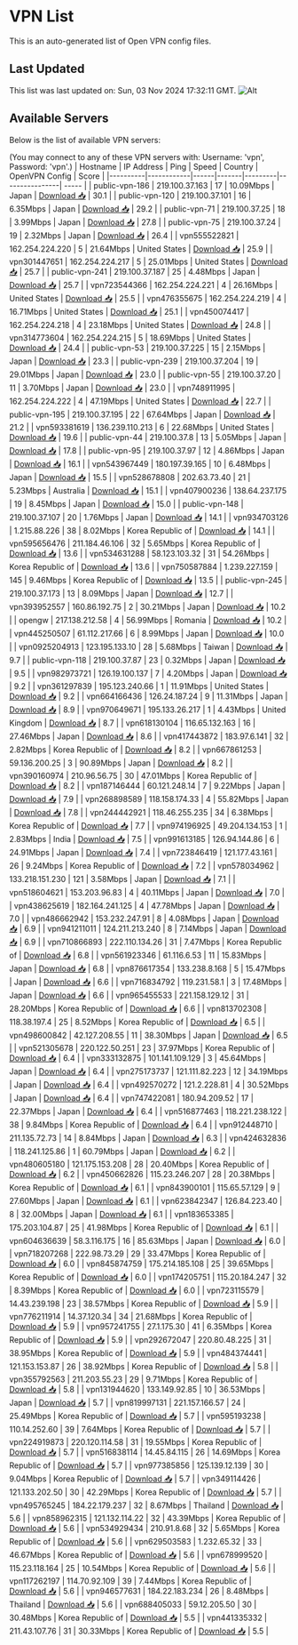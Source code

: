 # VPN List

This is an auto-generated list of Open VPN config files.

## Last Updated

This list was last updated on: Sun, 03 Nov 2024 17:32:11 GMT.
![Alt](https://repobeats.axiom.co/api/embed/186b98318ef1479477931607c1ad7d823f12451f.svg "Repobeats analytics image")

## Available Servers

Below is the list of available VPN servers:

(You may connect to any of these VPN servers with: Username: 'vpn', Password: 'vpn'.)
| Hostname | IP Address | Ping | Speed | Country | OpenVPN Config | Score |
|----------|------------|------|-------|---------|----------------| ----- |
| public-vpn-186 | 219.100.37.163 | 17 | 10.09Mbps | Japan | [Download 📥](./configs/server_0_JP.ovpn) | 30.1 |
| public-vpn-120 | 219.100.37.101 | 16 | 6.35Mbps | Japan | [Download 📥](./configs/server_1_JP.ovpn) | 29.2 |
| public-vpn-71 | 219.100.37.25 | 18 | 3.99Mbps | Japan | [Download 📥](./configs/server_2_JP.ovpn) | 27.8 |
| public-vpn-75 | 219.100.37.24 | 19 | 2.32Mbps | Japan | [Download 📥](./configs/server_3_JP.ovpn) | 26.4 |
| vpn555522821 | 162.254.224.220 | 5 | 21.64Mbps | United States | [Download 📥](./configs/server_4_US.ovpn) | 25.9 |
| vpn301447651 | 162.254.224.217 | 5 | 25.01Mbps | United States | [Download 📥](./configs/server_5_US.ovpn) | 25.7 |
| public-vpn-241 | 219.100.37.187 | 25 | 4.48Mbps | Japan | [Download 📥](./configs/server_6_JP.ovpn) | 25.7 |
| vpn723544366 | 162.254.224.221 | 4 | 26.16Mbps | United States | [Download 📥](./configs/server_7_US.ovpn) | 25.5 |
| vpn476355675 | 162.254.224.219 | 4 | 16.71Mbps | United States | [Download 📥](./configs/server_8_US.ovpn) | 25.1 |
| vpn450074417 | 162.254.224.218 | 4 | 23.18Mbps | United States | [Download 📥](./configs/server_9_US.ovpn) | 24.8 |
| vpn314773604 | 162.254.224.215 | 5 | 18.69Mbps | United States | [Download 📥](./configs/server_10_US.ovpn) | 24.4 |
| public-vpn-53 | 219.100.37.225 | 15 | 2.15Mbps | Japan | [Download 📥](./configs/server_11_JP.ovpn) | 23.3 |
| public-vpn-239 | 219.100.37.204 | 19 | 29.01Mbps | Japan | [Download 📥](./configs/server_12_JP.ovpn) | 23.0 |
| public-vpn-55 | 219.100.37.20 | 11 | 3.70Mbps | Japan | [Download 📥](./configs/server_13_JP.ovpn) | 23.0 |
| vpn748911995 | 162.254.224.222 | 4 | 47.19Mbps | United States | [Download 📥](./configs/server_14_US.ovpn) | 22.7 |
| public-vpn-195 | 219.100.37.195 | 22 | 67.64Mbps | Japan | [Download 📥](./configs/server_15_JP.ovpn) | 21.2 |
| vpn593381619 | 136.239.110.213 | 6 | 22.68Mbps | United States | [Download 📥](./configs/server_16_US.ovpn) | 19.6 |
| public-vpn-44 | 219.100.37.8 | 13 | 5.05Mbps | Japan | [Download 📥](./configs/server_17_JP.ovpn) | 17.8 |
| public-vpn-95 | 219.100.37.97 | 12 | 4.86Mbps | Japan | [Download 📥](./configs/server_18_JP.ovpn) | 16.1 |
| vpn543967449 | 180.197.39.165 | 10 | 6.48Mbps | Japan | [Download 📥](./configs/server_19_JP.ovpn) | 15.5 |
| vpn528678808 | 202.63.73.40 | 21 | 5.23Mbps | Australia | [Download 📥](./configs/server_20_AU.ovpn) | 15.1 |
| vpn407900236 | 138.64.237.175 | 19 | 8.45Mbps | Japan | [Download 📥](./configs/server_21_JP.ovpn) | 15.0 |
| public-vpn-148 | 219.100.37.107 | 20 | 1.76Mbps | Japan | [Download 📥](./configs/server_22_JP.ovpn) | 14.1 |
| vpn934703126 | 1.215.88.226 | 38 | 8.02Mbps | Korea Republic of | [Download 📥](./configs/server_23_KR.ovpn) | 14.1 |
| vpn595656476 | 211.184.46.106 | 32 | 5.65Mbps | Korea Republic of | [Download 📥](./configs/server_24_KR.ovpn) | 13.6 |
| vpn534631288 | 58.123.103.32 | 31 | 54.26Mbps | Korea Republic of | [Download 📥](./configs/server_25_KR.ovpn) | 13.6 |
| vpn750587884 | 1.239.227.159 | 145 | 9.46Mbps | Korea Republic of | [Download 📥](./configs/server_26_KR.ovpn) | 13.5 |
| public-vpn-245 | 219.100.37.173 | 13 | 8.09Mbps | Japan | [Download 📥](./configs/server_27_JP.ovpn) | 12.7 |
| vpn393952557 | 160.86.192.75 | 2 | 30.21Mbps | Japan | [Download 📥](./configs/server_28_JP.ovpn) | 10.2 |
| opengw | 217.138.212.58 | 4 | 56.99Mbps | Romania | [Download 📥](./configs/server_29_RO.ovpn) | 10.2 |
| vpn445250507 | 61.112.217.66 | 6 | 8.99Mbps | Japan | [Download 📥](./configs/server_30_JP.ovpn) | 10.0 |
| vpn0925204913 | 123.195.133.10 | 28 | 5.68Mbps | Taiwan | [Download 📥](./configs/server_31_TW.ovpn) | 9.7 |
| public-vpn-118 | 219.100.37.87 | 23 | 0.32Mbps | Japan | [Download 📥](./configs/server_32_JP.ovpn) | 9.5 |
| vpn982973721 | 126.19.100.137 | 7 | 4.20Mbps | Japan | [Download 📥](./configs/server_33_JP.ovpn) | 9.2 |
| vpn361297839 | 195.123.240.66 | 1 | 11.91Mbps | United States | [Download 📥](./configs/server_34_US.ovpn) | 9.2 |
| vpn664166436 | 126.24.187.24 | 9 | 11.31Mbps | Japan | [Download 📥](./configs/server_35_JP.ovpn) | 8.9 |
| vpn970649671 | 195.133.26.217 | 1 | 4.43Mbps | United Kingdom | [Download 📥](./configs/server_36_GB.ovpn) | 8.7 |
| vpn618130104 | 116.65.132.163 | 16 | 27.46Mbps | Japan | [Download 📥](./configs/server_37_JP.ovpn) | 8.6 |
| vpn417443872 | 183.97.6.141 | 32 | 2.82Mbps | Korea Republic of | [Download 📥](./configs/server_38_KR.ovpn) | 8.2 |
| vpn667861253 | 59.136.200.25 | 3 | 90.89Mbps | Japan | [Download 📥](./configs/server_39_JP.ovpn) | 8.2 |
| vpn390160974 | 210.96.56.75 | 30 | 47.01Mbps | Korea Republic of | [Download 📥](./configs/server_40_KR.ovpn) | 8.2 |
| vpn187146444 | 60.121.248.14 | 7 | 9.22Mbps | Japan | [Download 📥](./configs/server_41_JP.ovpn) | 7.9 |
| vpn268898589 | 118.158.174.33 | 4 | 55.82Mbps | Japan | [Download 📥](./configs/server_42_JP.ovpn) | 7.8 |
| vpn244442921 | 118.46.255.235 | 34 | 6.38Mbps | Korea Republic of | [Download 📥](./configs/server_43_KR.ovpn) | 7.7 |
| vpn974196925 | 49.204.134.153 | 1 | 2.83Mbps | India | [Download 📥](./configs/server_44_IN.ovpn) | 7.5 |
| vpn991613185 | 126.94.144.86 | 6 | 24.91Mbps | Japan | [Download 📥](./configs/server_45_JP.ovpn) | 7.4 |
| vpn723846419 | 121.177.43.161 | 26 | 9.24Mbps | Korea Republic of | [Download 📥](./configs/server_46_KR.ovpn) | 7.2 |
| vpn578034962 | 133.218.151.230 | 121 | 3.58Mbps | Japan | [Download 📥](./configs/server_47_JP.ovpn) | 7.1 |
| vpn518604621 | 153.203.96.83 | 4 | 40.11Mbps | Japan | [Download 📥](./configs/server_48_JP.ovpn) | 7.0 |
| vpn438625619 | 182.164.241.125 | 4 | 47.78Mbps | Japan | [Download 📥](./configs/server_49_JP.ovpn) | 7.0 |
| vpn486662942 | 153.232.247.91 | 8 | 4.08Mbps | Japan | [Download 📥](./configs/server_50_JP.ovpn) | 6.9 |
| vpn941211011 | 124.211.213.240 | 8 | 7.14Mbps | Japan | [Download 📥](./configs/server_51_JP.ovpn) | 6.9 |
| vpn710866893 | 222.110.134.26 | 31 | 7.47Mbps | Korea Republic of | [Download 📥](./configs/server_52_KR.ovpn) | 6.8 |
| vpn561923346 | 61.116.6.53 | 11 | 15.83Mbps | Japan | [Download 📥](./configs/server_53_JP.ovpn) | 6.8 |
| vpn876617354 | 133.238.8.168 | 5 | 15.47Mbps | Japan | [Download 📥](./configs/server_54_JP.ovpn) | 6.6 |
| vpn716834792 | 119.231.58.1 | 3 | 17.48Mbps | Japan | [Download 📥](./configs/server_55_JP.ovpn) | 6.6 |
| vpn965455533 | 221.158.129.12 | 31 | 28.20Mbps | Korea Republic of | [Download 📥](./configs/server_56_KR.ovpn) | 6.6 |
| vpn813702308 | 118.38.197.4 | 25 | 8.52Mbps | Korea Republic of | [Download 📥](./configs/server_57_KR.ovpn) | 6.5 |
| vpn498600842 | 42.127.208.55 | 11 | 38.30Mbps | Japan | [Download 📥](./configs/server_58_JP.ovpn) | 6.5 |
| vpn521305678 | 220.122.50.251 | 23 | 37.97Mbps | Korea Republic of | [Download 📥](./configs/server_59_KR.ovpn) | 6.4 |
| vpn333132875 | 101.141.109.129 | 3 | 45.64Mbps | Japan | [Download 📥](./configs/server_60_JP.ovpn) | 6.4 |
| vpn275173737 | 121.111.82.223 | 12 | 34.19Mbps | Japan | [Download 📥](./configs/server_61_JP.ovpn) | 6.4 |
| vpn492570272 | 121.2.228.81 | 4 | 30.52Mbps | Japan | [Download 📥](./configs/server_62_JP.ovpn) | 6.4 |
| vpn747422081 | 180.94.209.52 | 17 | 22.37Mbps | Japan | [Download 📥](./configs/server_63_JP.ovpn) | 6.4 |
| vpn516877463 | 118.221.238.122 | 38 | 9.84Mbps | Korea Republic of | [Download 📥](./configs/server_64_KR.ovpn) | 6.4 |
| vpn912448710 | 211.135.72.73 | 14 | 8.84Mbps | Japan | [Download 📥](./configs/server_65_JP.ovpn) | 6.3 |
| vpn424632836 | 118.241.125.86 | 1 | 60.79Mbps | Japan | [Download 📥](./configs/server_66_JP.ovpn) | 6.2 |
| vpn480605180 | 121.175.153.208 | 28 | 20.40Mbps | Korea Republic of | [Download 📥](./configs/server_67_KR.ovpn) | 6.2 |
| vpn450662826 | 115.23.246.207 | 28 | 20.38Mbps | Korea Republic of | [Download 📥](./configs/server_68_KR.ovpn) | 6.1 |
| vpn843900101 | 115.65.57.129 | 9 | 27.60Mbps | Japan | [Download 📥](./configs/server_69_JP.ovpn) | 6.1 |
| vpn623842347 | 126.84.223.40 | 8 | 32.00Mbps | Japan | [Download 📥](./configs/server_70_JP.ovpn) | 6.1 |
| vpn183653385 | 175.203.104.87 | 25 | 41.98Mbps | Korea Republic of | [Download 📥](./configs/server_71_KR.ovpn) | 6.1 |
| vpn604636639 | 58.3.116.175 | 16 | 85.63Mbps | Japan | [Download 📥](./configs/server_72_JP.ovpn) | 6.0 |
| vpn718207268 | 222.98.73.29 | 29 | 33.47Mbps | Korea Republic of | [Download 📥](./configs/server_73_KR.ovpn) | 6.0 |
| vpn845874759 | 175.214.185.108 | 25 | 39.65Mbps | Korea Republic of | [Download 📥](./configs/server_74_KR.ovpn) | 6.0 |
| vpn174205751 | 115.20.184.247 | 32 | 8.39Mbps | Korea Republic of | [Download 📥](./configs/server_75_KR.ovpn) | 6.0 |
| vpn723115579 | 14.43.239.198 | 23 | 38.57Mbps | Korea Republic of | [Download 📥](./configs/server_76_KR.ovpn) | 5.9 |
| vpn776211914 | 14.37.120.34 | 34 | 21.68Mbps | Korea Republic of | [Download 📥](./configs/server_77_KR.ovpn) | 5.9 |
| vpn957241755 | 27.1.175.30 | 41 | 6.35Mbps | Korea Republic of | [Download 📥](./configs/server_78_KR.ovpn) | 5.9 |
| vpn292672047 | 220.80.48.225 | 31 | 38.95Mbps | Korea Republic of | [Download 📥](./configs/server_79_KR.ovpn) | 5.9 |
| vpn484374441 | 121.153.153.87 | 26 | 38.92Mbps | Korea Republic of | [Download 📥](./configs/server_80_KR.ovpn) | 5.8 |
| vpn355792563 | 211.203.55.23 | 29 | 9.71Mbps | Korea Republic of | [Download 📥](./configs/server_81_KR.ovpn) | 5.8 |
| vpn131944620 | 133.149.92.85 | 10 | 36.53Mbps | Japan | [Download 📥](./configs/server_82_JP.ovpn) | 5.7 |
| vpn819997131 | 221.157.166.57 | 24 | 25.49Mbps | Korea Republic of | [Download 📥](./configs/server_83_KR.ovpn) | 5.7 |
| vpn595193238 | 110.14.252.60 | 39 | 7.64Mbps | Korea Republic of | [Download 📥](./configs/server_84_KR.ovpn) | 5.7 |
| vpn224919873 | 220.120.114.58 | 31 | 19.55Mbps | Korea Republic of | [Download 📥](./configs/server_85_KR.ovpn) | 5.7 |
| vpn516838114 | 14.45.84.115 | 26 | 14.69Mbps | Korea Republic of | [Download 📥](./configs/server_86_KR.ovpn) | 5.7 |
| vpn977385856 | 125.139.12.139 | 30 | 9.04Mbps | Korea Republic of | [Download 📥](./configs/server_87_KR.ovpn) | 5.7 |
| vpn349114426 | 121.133.202.50 | 30 | 42.29Mbps | Korea Republic of | [Download 📥](./configs/server_88_KR.ovpn) | 5.7 |
| vpn495765245 | 184.22.179.237 | 32 | 8.67Mbps | Thailand | [Download 📥](./configs/server_89_TH.ovpn) | 5.6 |
| vpn858962315 | 121.132.114.22 | 32 | 43.39Mbps | Korea Republic of | [Download 📥](./configs/server_90_KR.ovpn) | 5.6 |
| vpn534929434 | 210.91.8.68 | 32 | 5.65Mbps | Korea Republic of | [Download 📥](./configs/server_91_KR.ovpn) | 5.6 |
| vpn629503583 | 1.232.65.32 | 33 | 46.67Mbps | Korea Republic of | [Download 📥](./configs/server_92_KR.ovpn) | 5.6 |
| vpn678999520 | 115.23.118.164 | 25 | 10.54Mbps | Korea Republic of | [Download 📥](./configs/server_93_KR.ovpn) | 5.6 |
| vpn117262197 | 114.70.92.109 | 39 | 7.44Mbps | Korea Republic of | [Download 📥](./configs/server_94_KR.ovpn) | 5.6 |
| vpn946577631 | 184.22.183.234 | 26 | 8.48Mbps | Thailand | [Download 📥](./configs/server_95_TH.ovpn) | 5.6 |
| vpn688405033 | 59.12.205.50 | 30 | 30.48Mbps | Korea Republic of | [Download 📥](./configs/server_96_KR.ovpn) | 5.5 |
| vpn441335332 | 211.43.107.76 | 31 | 30.33Mbps | Korea Republic of | [Download 📥](./configs/server_97_KR.ovpn) | 5.5 |
